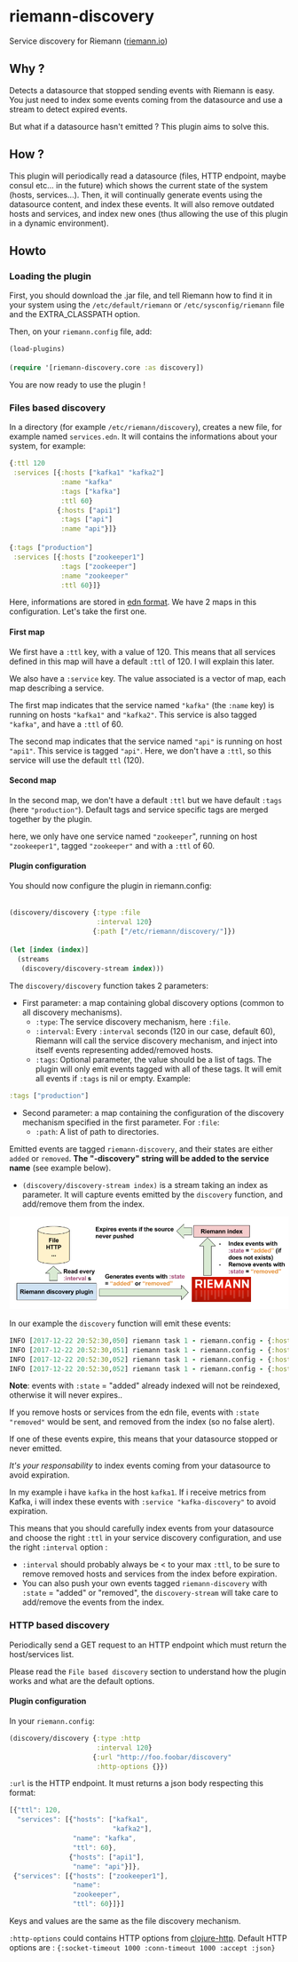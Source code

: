 # riemann-discovery

Service discovery for Riemann ([riemann.io](http://riemann.io))

## Why ?

Detects a datasource that stopped sending events with Riemann is easy. You just need to index some events coming from the datasource and use a stream to detect expired events.

But what if a datasource hasn't emitted ? This plugin aims to solve this.

## How ?

This plugin will periodically read a datasource (files, HTTP endpoint, maybe consul etc... in the future) which shows the current state of the system (hosts, services...).
Then, it will continually generate events using the datasource content, and index these events. It will also remove outdated hosts and services, and index new ones (thus allowing the use of this plugin in a dynamic environment).

## Howto

### Loading the plugin

First, you should download the .jar file, and tell Riemann how to find it in your system using the `/etc/default/riemann` or `/etc/sysconfig/riemann` file and the EXTRA_CLASSPATH option.

Then, on your `riemann.config` file, add:

```clojure
(load-plugins)

(require '[riemann-discovery.core :as discovery])
```

You are now ready to use the plugin !

### Files based discovery

In a directory (for example `/etc/riemann/discovery`), creates a new file, for example named `services.edn`. It will contains the informations about your system, for example:

```clojure
{:ttl 120
 :services [{:hosts ["kafka1" "kafka2"]
             :name "kafka"
             :tags ["kafka"]
             :ttl 60}
            {:hosts ["api1"]
             :tags ["api"]
             :name "api"}]}

{:tags ["production"]
 :services [{:hosts ["zookeeper1"]
             :tags ["zookeeper"]
             :name "zookeeper"
             :ttl 60}]}
```

Here, informations are stored in [edn format](https://github.com/edn-format/edn). We have 2 maps in this configuration. Let's take the first one.

#### First map

We first have a `:ttl` key, with a value of 120. This means that all services defined in this map will have a default `:ttl` of 120. I will explain this later.

We also have a `:service` key. The value associated is a vector of map, each map describing a service.

The first map indicates that the service named `"kafka"` (the `:name` key) is running on hosts `"kafka1"` and `"kafka2"`. This service is also tagged `"kafka"`, and have a `:ttl` of 60.

The second map indicates that the service named `"api"` is running on host `"api1"`. This service is tagged `"api"`. Here, we don't have a `:ttl`, so this service will use the default `ttl` (120).

#### Second map

In the second map, we don't have a default `:ttl` but we have default `:tags` (here `"production"`). Default tags and service specific tags are merged together by the plugin.

here, we only have one service named `"zookeeper`", running on host `"zookeeper1"`, tagged `"zookeeper"` and with a `:ttl` of 60.

#### Plugin configuration

You should now configure the plugin in riemann.config:

```clojure

(discovery/discovery {:type :file
                      :interval 120}
                     {:path ["/etc/riemann/discovery/"]})

(let [index (index)]
  (streams
   (discovery/discovery-stream index)))

```

The `discovery/discovery` function takes 2 parameters:

- First parameter: a map containing global discovery options (common to all discovery mechanisms).
  - `:type`: The service discovery mechanism, here `:file`.
  - `:interval`: Every `:interval` seconds (120 in our case, default 60), Riemann will call the service discovery mechanism, and inject into itself events representing added/removed hosts.
  - `:tags`: Optional parameter, the value should be a list of tags. The plugin will only emit events tagged with all of these tags. It will emit all events if `:tags` is nil or empty. Example:

```clojure
:tags ["production"]
```

- Second parameter: a map containing the configuration of the discovery mechanism specified in the first parameter. For `:file`:
  - `:path`: A list of path to directories.

Emitted events are tagged `riemann-discovery`, and their states are either `added` or `removed`. **The "-discovery" string will be added to the service name** (see example below).

- `(discovery/discovery-stream index)` is a stream taking an index as parameter. It will capture events emitted by the `discovery` function, and add/remove them from the index.

![Riemann discovery schema](doc/img/riemann_discovery.png "Riemann discovery")

In our example the `discovery` function will emit these events:

```clojure
INFO [2017-12-22 20:52:30,050] riemann task 1 - riemann.config - {:host zookeeper1, :service zookeeper-discovery, :time 1513972350029/1000, :tags [riemann-discovery production zookeeper], :state added, :ttl 60}
INFO [2017-12-22 20:52:30,051] riemann task 1 - riemann.config - {:host api1, :service api-discovery, :time 1513972350029/1000, :tags [riemann-discovery api], :state added, :ttl 120}
INFO [2017-12-22 20:52:30,052] riemann task 1 - riemann.config - {:host kafka2, :service kafka-discovery, :time 1513972350029/1000, :tags [riemann-discovery kafka], :state added, :ttl 60}
INFO [2017-12-22 20:52:30,052] riemann task 1 - riemann.config - {:host kafka1, :service kafka-discovery, :time 1513972350029/1000, :tags [riemann-discovery kafka], :state added, :ttl 60}
```

**Note**: events with `:state` = "added" already indexed will not be reindexed, otherwise it will never expires..

If you remove hosts or services from the edn file, events with `:state "removed"` would be sent, and removed from the index (so no false alert).

If one of these events expire, this means that your datasource stopped or never emitted.

*It's your responsability* to index events coming from your datasource to avoid expiration.

In my example i have `kafka` in the host `kafka1`. If i receive metrics from Kafka, i will index these events with `:service "kafka-discovery"`  to avoid expiration.

This means that you should carefully index events from your datasource and choose the right `:ttl` in your service discovery configuration, and use the right `:interval` option :

- `:interval` should probably always be < to your max `:ttl`, to be sure to remove removed hosts and services from the index before expiration.
- You can also push your own events tagged `riemann-discovery` with `:state` = "added" or "removed", the `discovery-stream` will take care to add/remove the events from the index.

### HTTP based discovery

Periodically send a GET request to an HTTP endpoint which must return the host/services list.

Please read the `File based discovery` section to understand how the plugin works and what are the default options.

#### Plugin configuration

In your `riemann.config`:

```clojure
(discovery/discovery {:type :http
                      :interval 120}
                     {:url "http://foo.foobar/discovery"
                      :http-options {}})
```

`:url` is the HTTP endpoint. It must returns a json body respecting this format:

```javascript
[{"ttl": 120,
  "services": [{"hosts": ["kafka1",
                          "kafka2"],
                "name": "kafka",
                "ttl": 60},
               {"hosts": ["api1"],
                "name": "api"}]},
 {"services": [{"hosts": ["zookeeper1"],
                "name":
                "zookeeper",
                "ttl": 60}]}]
```

Keys and values are the same as the file discovery mechanism.

`:http-options` could contains HTTP options from [clojure-http](https://github.com/dakrone/clj-http).
Default HTTP options are : `{:socket-timeout 1000 :conn-timeout 1000 :accept :json}`
